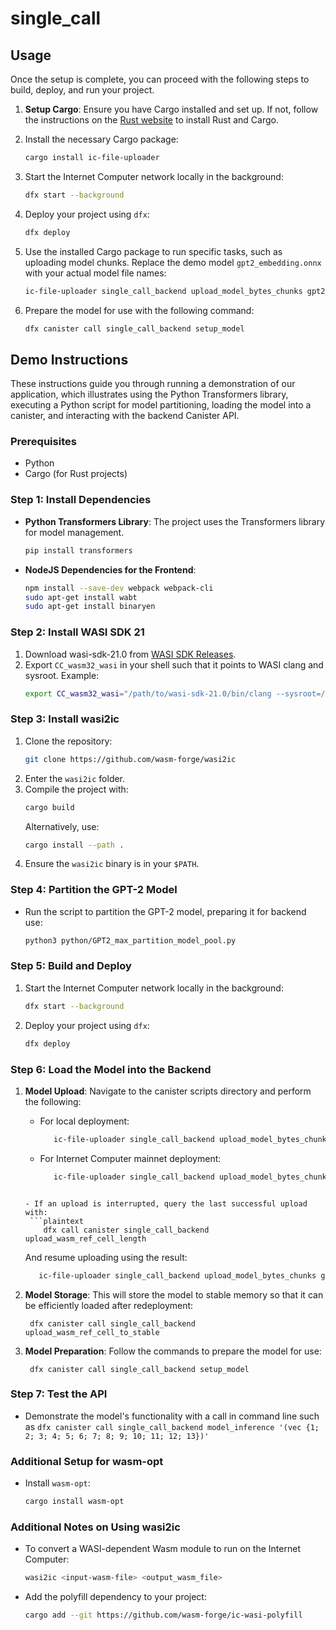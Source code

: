 # single_call

## Usage

Once the setup is complete, you can proceed with the following steps to build, deploy, and run your project.

1. **Setup Cargo**: Ensure you have Cargo installed and set up. If not, follow the instructions on the [Rust website](https://www.rust-lang.org/tools/install) to install Rust and Cargo.

2. Install the necessary Cargo package:
   ```bash
   cargo install ic-file-uploader
   ```

3. Start the Internet Computer network locally in the background:
   ```bash
   dfx start --background
   ```

4. Deploy your project using `dfx`:
   ```bash
   dfx deploy
   ```

5. Use the installed Cargo package to run specific tasks, such as uploading model chunks. Replace the demo model `gpt2_embedding.onnx` with your actual model file names:
   ```bash
   ic-file-uploader single_call_backend upload_model_bytes_chunks gpt2_embedding.onnx
   ```

6. Prepare the model for use with the following command:
   ```bash
   dfx canister call single_call_backend setup_model
   ```
   
## Demo Instructions

These instructions guide you through running a demonstration of our application, which illustrates using the Python Transformers library, executing a Python script for model partitioning, loading the model into a canister, and interacting with the backend Canister API.

### Prerequisites

- Python
- Cargo (for Rust projects)

### Step 1: Install Dependencies

- **Python Transformers Library**: The project uses the Transformers library for model management.
  ```bash
  pip install transformers
  ```

- **NodeJS Dependencies for the Frontend**:
  ```bash
  npm install --save-dev webpack webpack-cli
  sudo apt-get install wabt
  sudo apt-get install binaryen
  ```

### Step 2: Install WASI SDK 21

1. Download wasi-sdk-21.0 from [WASI SDK Releases](https://github.com/WebAssembly/wasi-sdk/releases/tag/wasi-sdk-21).
2. Export `CC_wasm32_wasi` in your shell such that it points to WASI clang and sysroot. Example:
   ```bash
   export CC_wasm32_wasi="/path/to/wasi-sdk-21.0/bin/clang --sysroot=/path/to/wasi-sdk-21.0/share/wasi-sysroot"
   ```

### Step 3: Install wasi2ic

1. Clone the repository:
   ```bash
   git clone https://github.com/wasm-forge/wasi2ic
   ```
2. Enter the `wasi2ic` folder.
3. Compile the project with:
   ```bash
   cargo build
   ```
   Alternatively, use:
   ```bash
   cargo install --path .
   ```
4. Ensure the `wasi2ic` binary is in your `$PATH`.

### Step 4: Partition the GPT-2 Model

- Run the script to partition the GPT-2 model, preparing it for backend use:
  ```bash
  python3 python/GPT2_max_partition_model_pool.py
  ```


### Step 5: Build and Deploy

1. Start the Internet Computer network locally in the background:
   ```bash
   dfx start --background
   ```
2. Deploy your project using `dfx`:
   ```bash
   dfx deploy
   ```

### Step 6: Load the Model into the Backend

1. **Model Upload**: Navigate to the canister scripts directory and perform the following:

   - For local deployment:
     ```bash
        ic-file-uploader single_call_backend upload_model_bytes_chunks gpt2_embedding.onnx
     ```

   - For Internet Computer mainnet deployment:
     ```bash
        ic-file-uploader single_call_backend upload_model_bytes_chunks gpt2_embedding.onnx --network ic
    ```

   - If an upload is interrupted, query the last successful upload with:
     ```plaintext
        dfx call canister single_call_backend upload_wasm_ref_cell_length
     ```
     And resume uploading using the result:
     ```bash
        ic-file-uploader single_call_backend upload_model_bytes_chunks gpt2_embedding.onnx --offset <result number>
     ```

2. **Model Storage**: This will store the model to stable memory so that it can be efficiently loaded after redeployment:
   ```plaintext
    dfx canister call single_call_backend upload_wasm_ref_cell_to_stable 
   ```

3. **Model Preparation**: Follow the commands to prepare the model for use:
   ```plaintext
    dfx canister call single_call_backend setup_model
   ```

### Step 7: Test the API

- Demonstrate the model's functionality with a call in command line such as `dfx canister call single_call_backend model_inference '(vec {1; 2; 3; 4; 5; 6; 7; 8; 9; 10; 11; 12; 13})'`

### Additional Setup for wasm-opt

- Install `wasm-opt`:
  ```bash
  cargo install wasm-opt
  ```

### Additional Notes on Using wasi2ic

- To convert a WASI-dependent Wasm module to run on the Internet Computer:
  ```bash
  wasi2ic <input-wasm-file> <output_wasm_file>
  ```
- Add the polyfill dependency to your project:
  ```bash
  cargo add --git https://github.com/wasm-forge/ic-wasi-polyfill
  ```
